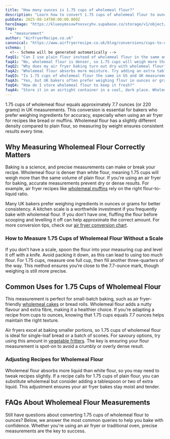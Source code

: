 ```yaml
---
title: "How many ounces is 1.75 cups of wholemeal flour?"
description: "Learn how to convert 1.75 cups of wholemeal flour to ounces for perfect baking results every time. Includes UK measurements and air fryer tips."
pubDate: 2025-08-14T00:00:00.000Z
heroImage: "https://klueoymssxwfnxsvcyhv.supabase.co/storage/v1/object/public/Shmucket/how-many-ounces-is-1-75-cups-of-wholemeal-flour.webp"
tags:
  - "measurement"
author: "AirFryerRecipe.co.uk"
canonical: "https://www.airfryerrecipe.co.uk/blog/conversions/cups-to-ounces/how-many-ounces-is-1-75-cups-of-wholemeal-flour"
schema: |
  <!-- Schema will be generated automatically -->
faqQ1: "Can I use plain flour instead of wholemeal flour in the same amount?"
faqA1: "No, wholemeal flour is denser, so 1.75 cups will weigh more than plain flour. If substituting, use slightly less wholemeal flour or adjust liquids for the right texture."
faqQ2: "Why does my air fryer baking turn out dry with wholemeal flour?"
faqA2: "Wholemeal flour absorbs more moisture. Try adding an extra tablespoon of liquid per 1.75 cups of flour to keep air fryer bakes moist."
faqQ3: "Is 1.75 cups of wholemeal flour the same in US and UK measurements?"
faqA3: "Yes, but UK bakers often prefer weighing flour in ounces or grams for accuracy. 1.75 cups equals roughly 7.7 ounces in both regions."
faqQ4: "How do I store wholemeal flour to keep it fresh?"
faqA4: "Store it in an airtight container in a cool, dark place. Wholemeal flour has more oils and can go rancid faster than white flour. For longer storage, freeze it."
---
```

<p>1.75 cups of wholemeal flour equals approximately 7.7 ounces (or 220 grams) in UK measurements. This conversion is essential for bakers who prefer weighing ingredients for accuracy, especially when using an air fryer for recipes like bread or muffins. Wholemeal flour has a slightly different density compared to plain flour, so measuring by weight ensures consistent results every time.</p>  

<h2>Why Measuring Wholemeal Flour Correctly Matters</h2>  
<p>Baking is a science, and precise measurements can make or break your recipe. Wholemeal flour is denser than white flour, meaning 1.75 cups will weigh more than the same volume of plain flour. If you're using an air fryer for baking, accurate measurements prevent dry or dense results. For example, air fryer recipes like <a href=https://www.airfryerrecipe.co.uk/recipes>wholemeal muffins</a> rely on the right flour-to-liquid ratio.</p>  

<p>Many UK bakers prefer weighing ingredients in ounces or grams for better consistency. A kitchen scale is a worthwhile investment if you frequently bake with wholemeal flour. If you don’t have one, fluffing the flour before scooping and levelling it off can help approximate the correct amount. For more conversion tips, check our <a href=https://www.airfryerrecipe.co.uk/air-fryer-conversion-chart>air fryer conversion chart</a>.</p>  

<h3>How to Measure 1.75 Cups of Wholemeal Flour Without a Scale</h3>  
<p>If you don’t have a scale, spoon the flour into your measuring cup and level it off with a knife. Avoid packing it down, as this can lead to using too much flour. For 1.75 cups, measure one full cup, then fill another three-quarters of the way. This method ensures you’re close to the 7.7-ounce mark, though weighing is still more precise.</p>  

<h2>Common Uses for 1.75 Cups of Wholemeal Flour</h2>  
<p>This measurement is perfect for small-batch baking, such as air fryer-friendly <a href=https://www.airfryerrecipe.co.uk/recipe-category/cakes>wholemeal cakes</a> or bread rolls. Wholemeal flour adds a nutty flavour and extra fibre, making it a healthier choice. If you’re adapting a recipe from cups to ounces, knowing that 1.75 cups equals 7.7 ounces helps maintain the right texture.</p>  

<p>Air fryers excel at baking smaller portions, so 1.75 cups of wholemeal flour is ideal for single-loaf bread or a batch of scones. For savoury options, try using this amount in <a href=https://www.airfryerrecipe.co.uk/recipe-category/vegetables>vegetable fritters</a>. The key is ensuring your flour measurement is spot-on to avoid a crumbly or overly dense result.</p>  

<h3>Adjusting Recipes for Wholemeal Flour</h3>  
<p>Wholemeal flour absorbs more liquid than white flour, so you may need to tweak recipes slightly. If a recipe calls for 1.75 cups of plain flour, you can substitute wholemeal but consider adding a tablespoon or two of extra liquid. This adjustment ensures your air fryer bakes stay moist and tender.</p>  

<h2>FAQs About Wholemeal Flour Measurements</h2>  
<p>Still have questions about converting 1.75 cups of wholemeal flour to ounces? Below, we answer the most common queries to help you bake with confidence. Whether you're using an air fryer or traditional oven, precise measurements are the key to success.</p>
